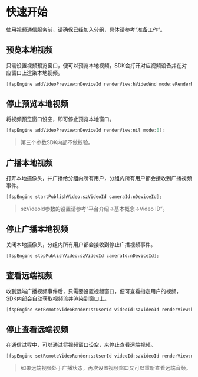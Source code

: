 # 快速开始

使用视频通信服务前，请确保已经加入分组，具体请参考“准备工作”。


## 预览本地视频

只需设置视频预览窗口，便可以预览本地视频，SDK会打开对应视频设备并在对应窗口上渲染本地视频。

```objectivec
[fspEngine addVideoPreview:nDeviceId renderView:hVideoWnd mode:eRenderMode];
```

## 停止预览本地视频

将视频预览窗口设空，即可停止预览本地窗口。

```objectivec
[fspEngine addVideoPreview:nDeviceId renderView:nil mode:0];
```

> 第三个参数SDK内部不做校验。


## 广播本地视频

打开本地摄像头，并广播给分组内所有用户，分组内所有用户都会接收到广播视频事件。

```objectivec
[fspEngine startPublishVideo:szVideoId cameraId:nDeviceId];
```

> szVideoId参数的设置请参考“平台介绍->基本概念->Video ID”。


## 停止广播本地视频

关闭本地摄像头，分组内所有用户都会接收到停止广播视频事件。

```objectivec
[fspEngine stopPublishVideo:szVideoId cameraId:nDeviceId];
```


## 查看远端视频

收到远端广播视频事件后，只需要设置视频窗口，便可查看指定用户的视频，SDK内部会自动获取视频流并渲染到窗口上。

```objectivec
[fspEngine setRemoteVideoRender:szUserId videoId:szVideoId renderView:hVideoWnd mode:eRenderMode];
```


## 停止查看远端视频

在通信过程中，可以通过将视频窗口设空，来停止查看远端视频。

```objectivec
[fspEngine setRemoteVideoRender:szUserId videoId:szVideoId renderView:nil mode:eRenderMode];
```

> 如果远端视频处于广播状态，再次设置视频窗口又可以重新查看远端音频。